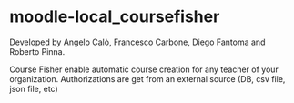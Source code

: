 moodle-local_coursefisher
===========================
Developed by Angelo Calò, Francesco Carbone, Diego Fantoma and Roberto Pinna.

Course Fisher enable automatic course creation for any teacher of your organization.
Authorizations are get from an external source (DB, csv file, json file, etc)

